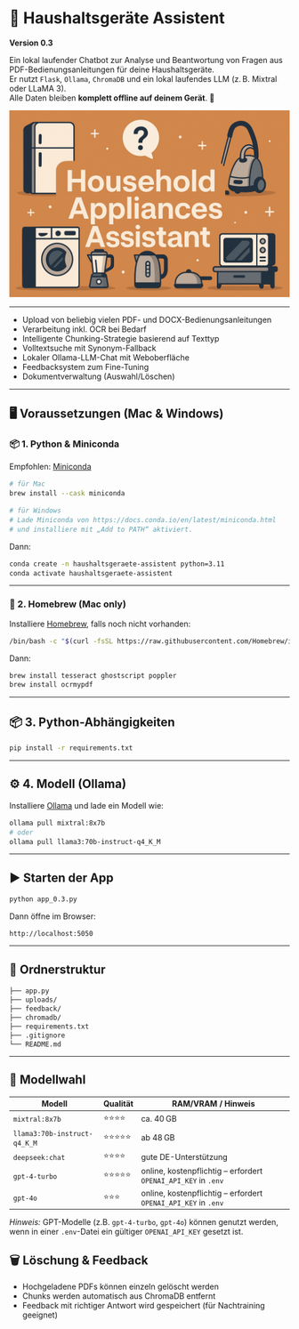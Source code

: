 # 🧠 Haushaltsgeräte Assistent
**Version 0.3**

Ein lokal laufender Chatbot zur Analyse und Beantwortung von Fragen aus PDF-Bedienungsanleitungen für deine Haushaltsgeräte.  
Er nutzt `Flask`, `Ollama`, `ChromaDB` und ein lokal laufendes LLM (z. B. Mixtral oder LLaMA 3).  
Alle Daten bleiben **komplett offline auf deinem Gerät**. 🚀

![Banner](haushaltsgeraete_assistent_banner.png)

---

- Upload von beliebig vielen PDF- und DOCX-Bedienungsanleitungen
- Verarbeitung inkl. OCR bei Bedarf
- Intelligente Chunking-Strategie basierend auf Texttyp
- Volltextsuche mit Synonym-Fallback
- Lokaler Ollama-LLM-Chat mit Weboberfläche
- Feedbacksystem zum Fine-Tuning
- Dokumentverwaltung (Auswahl/Löschen)

---

## 🖥️ Voraussetzungen (Mac & Windows)

### 📦 1. Python & Miniconda

Empfohlen: [Miniconda](https://docs.conda.io/en/latest/miniconda.html)

```bash
# für Mac
brew install --cask miniconda
```

```bash
# für Windows
# Lade Miniconda von https://docs.conda.io/en/latest/miniconda.html
# und installiere mit „Add to PATH“ aktiviert.
```

Dann:

```bash
conda create -n haushaltsgeraete-assistent python=3.11
conda activate haushaltsgeraete-assistent
```

---

### 🧰 2. Homebrew (Mac only)

Installiere [Homebrew](https://brew.sh/), falls noch nicht vorhanden:

```bash
/bin/bash -c "$(curl -fsSL https://raw.githubusercontent.com/Homebrew/install/HEAD/install.sh)"
```

Dann:

```bash
brew install tesseract ghostscript poppler
brew install ocrmypdf
```

---

## 📦 3. Python-Abhängigkeiten

```bash
pip install -r requirements.txt
```

---

## ⚙️ 4. Modell (Ollama)

Installiere [Ollama](https://ollama.com/) und lade ein Modell wie:

```bash
ollama pull mixtral:8x7b
# oder
ollama pull llama3:70b-instruct-q4_K_M
```

---

## ▶️ Starten der App

```bash
python app_0.3.py
```

Dann öffne im Browser:

```
http://localhost:5050
```

---

## 📁 Ordnerstruktur

```
├── app.py
├── uploads/
├── feedback/
├── chromadb/
├── requirements.txt
├── .gitignore
└── README.md
```

---

## 🧠 Modellwahl

| Modell | Qualität | RAM/VRAM / Hinweis |
|--------|----------|--------------------|
| `mixtral:8x7b` | ⭐⭐⭐⭐ | ca. 40 GB |
| `llama3:70b-instruct-q4_K_M` | ⭐⭐⭐⭐⭐ | ab 48 GB |
| `deepseek:chat` | ⭐⭐⭐⭐ | gute DE-Unterstützung |
| `gpt-4-turbo` | ⭐⭐⭐⭐⭐ | online, kostenpflichtig – erfordert `OPENAI_API_KEY` in `.env` |
| `gpt-4o` | ⭐⭐⭐ | online, kostenpflichtig – erfordert `OPENAI_API_KEY` in `.env` |

*Hinweis:* GPT-Modelle (z.B. `gpt-4-turbo`, `gpt-4o`) können genutzt werden, wenn in einer `.env`-Datei ein gültiger `OPENAI_API_KEY` gesetzt ist.

## 🗑️ Löschung & Feedback

- Hochgeladene PDFs können einzeln gelöscht werden
- Chunks werden automatisch aus ChromaDB entfernt
- Feedback mit richtiger Antwort wird gespeichert (für Nachtraining geeignet)
